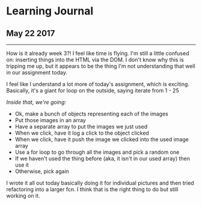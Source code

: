 # Learning Journal
## May 22 2017
---
How is it already week 3?! I feel like time is flying.
I'm still a little confused on: inserting things into the HTML via the DOM. I don't know why this is tripping me up, but it appears to be the thing I'm not understanding that well in our assignment today.

I feel like I understand a lot more of today's assignment, which is exciting.
Basically, it's a giant for loop on the outside, saying iterate from 1 - 25

_Inside that, we're going:_
* Ok, make a bunch of objects representing each of the images
* Put those images in an array
* Have a separate array to put the images we just used
* When we click, have it log a click to the object clicked
* When we click, have it push the image we clicked into the used image array
* Use a for loop to go through all the images and pick a random one
* If we haven't used the thing before (aka, it isn't in our used array) then use it
* Otherwise, pick again

I wrote it all out today basically doing it for individual pictures and then tried refactoring into a larger fcn. I think that is the right thing to do but still working on it.
